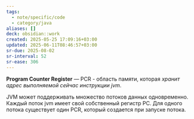 ```yaml
---
tags:
  - note/specific/code
  - category/java
aliases: []
deck: obsidian::work
created: 2025-05-25 17:09:16+03:00
updated: 2025-06-11T08:46:57+03:00
sr-due: 2025-08-02
sr-interval: 52
sr-ease: 306
---
```


**Program Counter Register**
—
PCR - область памяти, которая *хранит адрес выполняемой сейчас инструкции jvm*.

JVM может поддерживать множество потоков данных одновременно. Каждый поток jvm имеет свой собственный регистр PC. Для одного потока существует один PCR, который создается при запуске потока.
